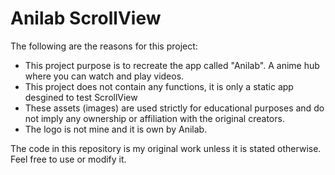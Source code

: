 # Anilab ScrollView
The following are the reasons for this project:
- This project purpose is to recreate the app called "Anilab". A anime hub where you can watch and play videos.
- This project does not contain any functions, it is only a static app desgined to test ScrollView
- These assets (images) are used strictly for educational purposes and do not imply any ownership or affiliation with the original creators. 
- The logo is not mine and it is own by Anilab.

The code in this repository is my original work unless it is stated otherwise. Feel free to use or modify it.
